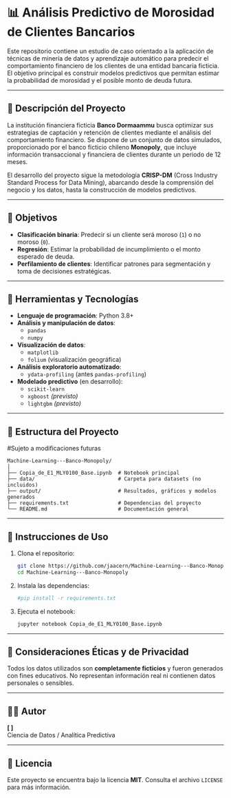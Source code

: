 # 📊 Análisis Predictivo de Morosidad de Clientes Bancarios

Este repositorio contiene un estudio de caso orientado a la aplicación de técnicas de minería de datos y aprendizaje automático para predecir el comportamiento financiero de los clientes de una entidad bancaria ficticia. El objetivo principal es construir modelos predictivos que permitan estimar la probabilidad de morosidad y el posible monto de deuda futura.

---

## 📘 Descripción del Proyecto

La institución financiera ficticia **Banco Dormaammu** busca optimizar sus estrategias de captación y retención de clientes mediante el análisis del comportamiento financiero. Se dispone de un conjunto de datos simulados, proporcionado por el banco ficticio chileno **Monopoly**, que incluye información transaccional y financiera de clientes durante un periodo de 12 meses.

El desarrollo del proyecto sigue la metodología **CRISP-DM** (Cross Industry Standard Process for Data Mining), abarcando desde la comprensión del negocio y los datos, hasta la construcción de modelos predictivos.

---

## 🎯 Objetivos

- **Clasificación binaria**: Predecir si un cliente será moroso (`1`) o no moroso (`0`).
- **Regresión**: Estimar la probabilidad de incumplimiento o el monto esperado de deuda.
- **Perfilamiento de clientes**: Identificar patrones para segmentación y toma de decisiones estratégicas.

---

## 🧰 Herramientas y Tecnologías

- **Lenguaje de programación**: Python 3.8+
- **Análisis y manipulación de datos**:
  - `pandas`
  - `numpy`
- **Visualización de datos**:
  - `matplotlib`
  - `folium` (visualización geográfica)
- **Análisis exploratorio automatizado**:
  - `ydata-profiling` (antes `pandas-profiling`)
- **Modelado predictivo** (en desarrollo):
  - `scikit-learn`
  - `xgboost` *(previsto)*
  - `lightgbm` *(previsto)*

---

## 📁 Estructura del Proyecto
#Sujeto a modificaciones futuras
```
Machine-Learning---Banco-Monopoly/
│
├── Copia_de_E1_MLY0100_Base.ipynb  # Notebook principal
├── data/                           # Carpeta para datasets (no incluidos)
├── output/                         # Resultados, gráficos y modelos generados
├── requirements.txt                # Dependencias del proyecto
└── README.md                       # Documentación general
```

---

## 📝 Instrucciones de Uso

1. Clona el repositorio:
   ```bash
   git clone https://github.com/jaacern/Machine-Learning---Banco-Monopoly.git
   cd Machine-Learning---Banco-Monopoly
   ```

2. Instala las dependencias:
   ```bash
   #pip install -r requirements.txt
   ```

3. Ejecuta el notebook:
   ```bash
   jupyter notebook Copia_de_E1_MLY0100_Base.ipynb
   ```

---

## 🔐 Consideraciones Éticas y de Privacidad

Todos los datos utilizados son **completamente ficticios** y fueron generados con fines educativos. No representan información real ni contienen datos personales o sensibles.

---

## 👨‍💻 Autor

**[ ]**  
 Ciencia de Datos / Analítica Predictiva  


---

## 📄 Licencia

Este proyecto se encuentra bajo la licencia **MIT**. Consulta el archivo `LICENSE` para más información.
